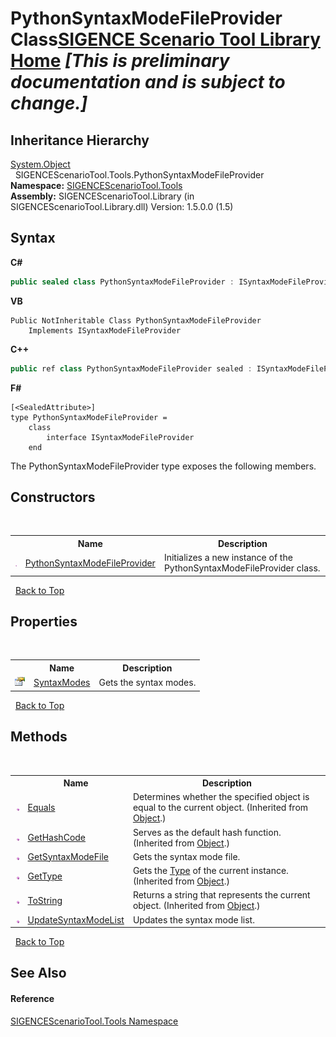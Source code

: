 # PythonSyntaxModeFileProvider Class<a href="https://github.com/ObiWanLansi/SIGENCE-Scenario-Tool">SIGENCE Scenario Tool Library Home</a> _**\[This is preliminary documentation and is subject to change.\]**_




## Inheritance Hierarchy
<a href="http://msdn2.microsoft.com/en-us/library/e5kfa45b" target="_blank">System.Object</a><br />&nbsp;&nbsp;SIGENCEScenarioTool.Tools.PythonSyntaxModeFileProvider<br />
**Namespace:**&nbsp;<a href="ed07aae6-c2f9-b6d8-effe-51b38a92d007.md">SIGENCEScenarioTool.Tools</a><br />**Assembly:**&nbsp;SIGENCEScenarioTool.Library (in SIGENCEScenarioTool.Library.dll) Version: 1.5.0.0 (1.5)

## Syntax

**C#**<br />
``` C#
public sealed class PythonSyntaxModeFileProvider : ISyntaxModeFileProvider
```

**VB**<br />
``` VB
Public NotInheritable Class PythonSyntaxModeFileProvider
	Implements ISyntaxModeFileProvider
```

**C++**<br />
``` C++
public ref class PythonSyntaxModeFileProvider sealed : ISyntaxModeFileProvider
```

**F#**<br />
``` F#
[<SealedAttribute>]
type PythonSyntaxModeFileProvider =  
    class
        interface ISyntaxModeFileProvider
    end
```

The PythonSyntaxModeFileProvider type exposes the following members.


## Constructors
&nbsp;<table><tr><th></th><th>Name</th><th>Description</th></tr><tr><td>![Public method](media/pubmethod.gif "Public method")</td><td><a href="a6873d39-ee72-5dd9-8dfd-cc9919216ed9.md">PythonSyntaxModeFileProvider</a></td><td>
Initializes a new instance of the PythonSyntaxModeFileProvider class.</td></tr></table>&nbsp;
<a href="#pythonsyntaxmodefileprovider-class">Back to Top</a>

## Properties
&nbsp;<table><tr><th></th><th>Name</th><th>Description</th></tr><tr><td>![Public property](media/pubproperty.gif "Public property")</td><td><a href="4cc6910d-c312-fbf2-8d11-d0d39f8eadd6.md">SyntaxModes</a></td><td>
Gets the syntax modes.</td></tr></table>&nbsp;
<a href="#pythonsyntaxmodefileprovider-class">Back to Top</a>

## Methods
&nbsp;<table><tr><th></th><th>Name</th><th>Description</th></tr><tr><td>![Public method](media/pubmethod.gif "Public method")</td><td><a href="http://msdn2.microsoft.com/en-us/library/bsc2ak47" target="_blank">Equals</a></td><td>
Determines whether the specified object is equal to the current object.
 (Inherited from <a href="http://msdn2.microsoft.com/en-us/library/e5kfa45b" target="_blank">Object</a>.)</td></tr><tr><td>![Public method](media/pubmethod.gif "Public method")</td><td><a href="http://msdn2.microsoft.com/en-us/library/zdee4b3y" target="_blank">GetHashCode</a></td><td>
Serves as the default hash function.
 (Inherited from <a href="http://msdn2.microsoft.com/en-us/library/e5kfa45b" target="_blank">Object</a>.)</td></tr><tr><td>![Public method](media/pubmethod.gif "Public method")</td><td><a href="2bb7e4ea-8076-b891-1f87-dfcaa12a1b4c.md">GetSyntaxModeFile</a></td><td>
Gets the syntax mode file.</td></tr><tr><td>![Public method](media/pubmethod.gif "Public method")</td><td><a href="http://msdn2.microsoft.com/en-us/library/dfwy45w9" target="_blank">GetType</a></td><td>
Gets the <a href="http://msdn2.microsoft.com/en-us/library/42892f65" target="_blank">Type</a> of the current instance.
 (Inherited from <a href="http://msdn2.microsoft.com/en-us/library/e5kfa45b" target="_blank">Object</a>.)</td></tr><tr><td>![Public method](media/pubmethod.gif "Public method")</td><td><a href="http://msdn2.microsoft.com/en-us/library/7bxwbwt2" target="_blank">ToString</a></td><td>
Returns a string that represents the current object.
 (Inherited from <a href="http://msdn2.microsoft.com/en-us/library/e5kfa45b" target="_blank">Object</a>.)</td></tr><tr><td>![Public method](media/pubmethod.gif "Public method")</td><td><a href="65f83a89-4731-ed33-7b4f-f3edc00e9316.md">UpdateSyntaxModeList</a></td><td>
Updates the syntax mode list.</td></tr></table>&nbsp;
<a href="#pythonsyntaxmodefileprovider-class">Back to Top</a>

## See Also


#### Reference
<a href="ed07aae6-c2f9-b6d8-effe-51b38a92d007.md">SIGENCEScenarioTool.Tools Namespace</a><br />
